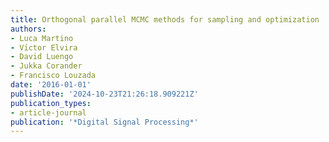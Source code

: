 ```yaml
---
title: Orthogonal parallel MCMC methods for sampling and optimization
authors:
- Luca Martino
- Vı́ctor Elvira
- David Luengo
- Jukka Corander
- Francisco Louzada
date: '2016-01-01'
publishDate: '2024-10-23T21:26:18.909221Z'
publication_types:
- article-journal
publication: '*Digital Signal Processing*'
---
```

